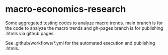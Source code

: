 # macro-economics-research
Some aggregated testing codes to analyze macro trends. main branch is for the code to analyze the macro trends and gh-pages branch is for publishing .htmls via github pages.

See .github/workflows/*.yml for the automated execution and publishing .htmls.
 
